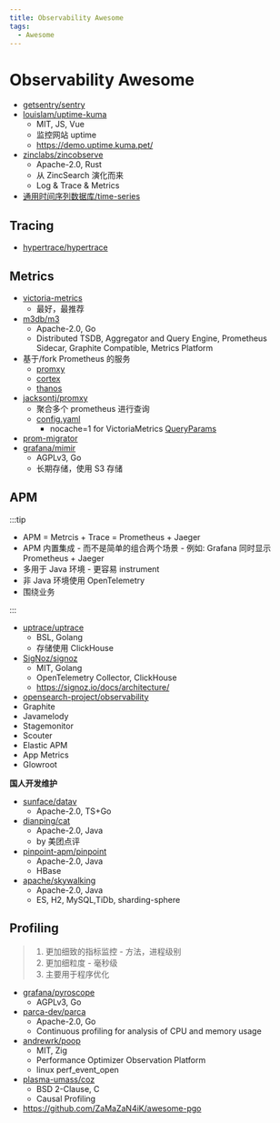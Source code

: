 ```yaml
---
title: Observability Awesome
tags:
  - Awesome
---
```


# Observability Awesome

- [getsentry/sentry](./tracing/sentry.md)
- [louislam/uptime-kuma](https://github.com/louislam/uptime-kuma)
  - MIT, JS, Vue
  - 监控网站 uptime
  - https://demo.uptime.kuma.pet/
- [zinclabs/zincobserve](./zincobserve.md)
  - Apache-2.0, Rust
  - 从 ZincSearch 演化而来
  - Log & Trace & Metrics
- [通用时间序列数据库/time-series](../../db/db-awesome.md#time-series)

## Tracing

- [hypertrace/hypertrace](https://github.com/hypertrace/hypertrace)

## Metrics

- [victoria-metrics](./metrics/victoria-metrics/README.md)
  - 最好，最推荐
- [m3db/m3](./metrics/m3.md)
  - Apache-2.0, Go
  - Distributed TSDB, Aggregator and Query Engine, Prometheus Sidecar, Graphite Compatible, Metrics Platform
- 基于/fork Prometheus 的服务
  - [promxy](./metrics/promxy.md)
  - [cortex](./metrics/cortex.md)
  - [thanos](./metrics/thanos.md)
- [jacksontj/promxy](./metrics/promxy.md)
  - 聚合多个 prometheus 进行查询
  - [config.yaml](https://github.com/jacksontj/promxy/blob/master/cmd/promxy/config.yaml)
    - nocache=1 for VictoriaMetrics [QueryParams](https://github.com/jacksontj/promxy/blob/d4609ebcfd2a50d58f2115c1f079bf4779fc5515/pkg/servergroup/config.go#L96-L99)
- [prom-migrator](https://github.com/timescale/promscale/tree/master/cmd/prom-migrator)
- [grafana/mimir](https://github.com/grafana/mimir)
  - AGPLv3, Go
  - 长期存储，使用 S3 存储

## APM

:::tip

- APM = Metrcis + Trace = Prometheus + Jaeger
- APM 内置集成 - 而不是简单的组合两个场景 - 例如: Grafana 同时显示 Prometheus + Jaeger
- 多用于 Java 环境 - 更容易 instrument
- 非 Java 环境使用 OpenTelemetry
- 围绕业务

:::

- [uptrace/uptrace](https://github.com/uptrace/uptrace)
  - BSL, Golang
  - 存储使用 ClickHouse
- [SigNoz/signoz](https://github.com/SigNoz/signoz)
  - MIT, Golang
  - OpenTelemetry Collector, ClickHouse
  - https://signoz.io/docs/architecture/
- [opensearch-project/observability](https://github.com/opensearch-project/observability)
- Graphite
- Javamelody
- Stagemonitor
- Scouter
- Elastic APM
- App Metrics
- Glowroot

**国人开发维护**

- [sunface/datav](https://github.com/sunface/datav)
  - Apache-2.0, TS+Go
- [dianping/cat](https://github.com/dianping/cat)
  - Apache-2.0, Java
  - by 美团点评
- [pinpoint-apm/pinpoint](https://github.com/pinpoint-apm/pinpoint)
  - Apache-2.0, Java
  - HBase
- [apache/skywalking](https://github.com/apache/skywalking)
  - Apache-2.0, Java
  - ES, H2, MySQL,TiDb, sharding-sphere

## Profiling

> 1. 更加细致的指标监控 - 方法，进程级别
> 2. 更加细粒度 - 毫秒级
> 3. 主要用于程序优化

- [grafana/pyroscope](https://github.com/grafana/pyroscope)
  - AGPLv3, Go
- [parca-dev/parca](https://github.com/parca-dev/parca)
  - Apache-2.0, Go
  - Continuous profiling for analysis of CPU and memory usage
- [andrewrk/poop](https://github.com/andrewrk/poop)
  - MIT, Zig
  - Performance Optimizer Observation Platform
  - linux perf_event_open
- [plasma-umass/coz](https://github.com/plasma-umass/coz)
  - BSD 2-Clause, C
  - Causal Profiling
- https://github.com/ZaMaZaN4iK/awesome-pgo
